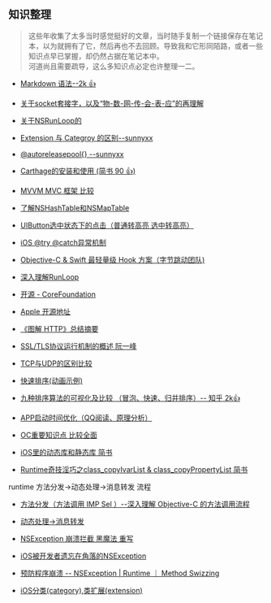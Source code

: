 **知识整理**
---

>  这些年收集了太多当时感觉挺好的文章，当时随手复制一个链接保存在笔记本，以为就拥有了它，然后再也不去回顾。导致我和它形同陌路，或者一些知识点早已掌握，却仍然占据在笔记本中。    
   河道尚且需要疏导，这么多知识点必定也许整理一二。

* [Markdown 语法--2k 👍](https://www.jianshu.com/p/191d1e21f7ed)     

* [关于socket套接字，以及“物-数-网-传-会-表-应”的再理解](http://www.cocoachina.com/ios/20160602/16572.html)

* [关于NSRunLoop的](http://www.imlifengfeng.com/blog/?p=487)      

* [Extension 与 Categroy 的区别--sunnyxx](https://blog.sunnyxx.com/2016/04/22/objc-class-extension-tips/)

* [@autoreleasepool{} --sunnyxx](https://blog.sunnyxx.com/2014/10/15/behind-autorelease/)

* [Carthage的安装和使用 (简书 90 👍)](https://www.jianshu.com/p/a734be794019)

* [MVVM MVC 框架 比较](https://www.cnblogs.com/brycezhang/p/3840567.html)

* [了解NSHashTable和NSMapTable](https://juejin.im/post/5a321cba6fb9a0450671a42c)

* [UIButton选中状态下的点击（普通转高亮  选中转高亮）](https://www.jianshu.com/p/57b2c41448bf)

* [iOS @try @catch异常机制](https://www.jianshu.com/p/f28b9b3f8e44)

* [Objective-C & Swift 最轻量级 Hook 方案（字节跳动团队)](https://mp.weixin.qq.com/s/wxigL1Clem1dR8Nkt8LLMw)

* [深入理解RunLoop](https://blog.ibireme.com/2015/05/18/runloop/)

* [开源 - CoreFoundation](https://opensource.apple.com/tarballs/CF/)

* [Apple 开源地址](https://opensource.apple.com/tarballs/CF/)

* [《图解 HTTP》总结摘要](https://juejin.im/post/5872309261ff4b005c4580d4)

* [SSL/TLS协议运行机制的概述 阮一峰](http://www.ruanyifeng.com/blog/2014/02/ssl_tls.html)

* [TCP与UDP的区别比较](https://www.cnblogs.com/fundebug/p/differences-of-tcp-and-udp.html)

* [快速排序(动画示例)](https://blog.csdn.net/weixin_42437295/article/details/90771962)

* [九种排序算法的可视化及比较 （冒泡、快速、归并排序）-- 知乎 2k👍](https://zhuanlan.zhihu.com/p/34421623)

* [APP启动时间优化（QQ阅读、原理分析）](http://lingyuncxb.com/2018/01/30/iOS启动优化/)

* [OC重要知识点 比较全面](https://juejin.im/post/5d7f35976fb9a06b20059680#heading-31)

* [iOS里的动态库和静态库 简书](https://www.jianshu.com/p/42891fb90304)

* [Runtime奇技淫巧之class_copyIvarList & class_copyPropertyList 简书](https://www.jianshu.com/p/cb55dbb72c84)

runtime 方法分发->动态处理->消息转发 流程
* [方法分发（方法调用 IMP Sel ）--深入理解 Objective-C 的方法调用流程](https://www.jianshu.com/p/114782a909f9)
* [动态处理->消息转发](https://www.jianshu.com/p/5127ce0628be)

* [NSException 崩溃拦截 黑魔法 重写](https://www.jianshu.com/p/05aad21e319e)
* [iOS被开发者遗忘在角落的NSException](https://www.jianshu.com/p/05aad21e319e)
* [预防程序崩溃 -- NSException | Runtime ｜ Method Swizzing ](https://www.jianshu.com/p/5d625f86bd02)

* [iOS分类(category),类扩展(extension)](https://www.jianshu.com/p/9e827a1708c6)
